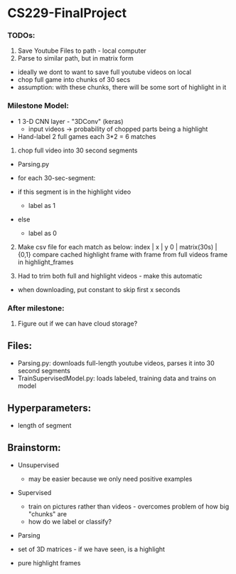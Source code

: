 # CS229-FinalProject


### TODOs:
1. Save Youtube Files to path - local computer
2. Parse to similar path, but in matrix form
  - ideally we dont to want to save full youtube videos on local
  - chop full game into chunks of 30 secs
   - assumption: with these chunks, there will be some sort of highlight in it

### Milestone Model:
- 1 3-D CNN layer - "3DConv" (keras)
  - input videos -> probability of chopped parts being a highlight
- Hand-label 2 full games each 3*2 = 6 matches
 1. chop full video into 30 second segments
 - Parsing.py

 - for each 30-sec-segment:
  - if this segment is in the highlight video
    - label as 1
  - else
    - label as 0

  2. Make csv file for each match as below:
  index | x | y
  0 | matrix(30s) | {0,1}
  compare cached highlight frame with frame from full videos frame in highlight_frames

  3. Had to trim both full and highlight videos - make this automatic
   - when downloading, put constant to skip first x seconds


### After milestone:
1. Figure out if we can have cloud storage?

## Files:
- Parsing.py: downloads full-length youtube videos, parses it into 30 second segments
- TrainSupervisedModel.py: loads labeled, training data and trains on model

## Hyperparameters:
- length of segment
## Brainstorm:
- Unsupervised
  - may be easier because we only need positive examples

- Supervised
  - train on pictures rather than videos - overcomes problem of how big "chunks" are
  - how do we label or classify?

- Parsing
 - set of 3D matrices - if we have seen, is a highlight
 - pure highlight frames
